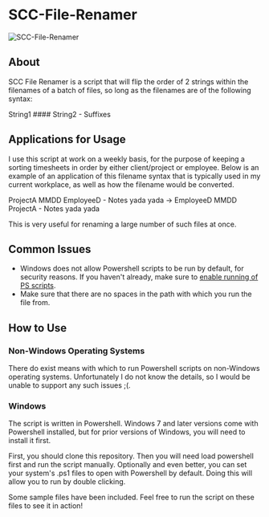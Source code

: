 # SCC-File-Renamer
![SCC-File-Renamer](http://joeflack.net/wp-content/uploads/2016/02/SCC-File-Renamer.png)

## About
SCC File Renamer is a script that will flip the order of 2 strings within the filenames of a batch of files, so long as the filenames are of the following syntax: 

String1 #### String2 - Suffixes

## Applications for Usage
I use this script at work on a weekly basis, for the purpose of keeping a sorting timesheets in order by either client/project or employee. Below is an example of an application of this filename syntax that is typically used in my current workplace, as well as how the filename would be converted.

ProjectA MMDD EmployeeD - Notes yada yada
->
EmployeeD MMDD ProjectA - Notes yada yada

This is very useful for renaming a large number of such files at once.

## Common Issues
* Windows does not allow Powershell scripts to be run by default, for security reasons. If you haven't already, make sure to [enable running of PS scripts](https://technet.microsoft.com/en-us/library/ee176961.aspx).
* Make sure that there are no spaces in the path with which you run the file from.

## How to Use
### Non-Windows Operating Systems
There do exist means with which to run Powershell scripts on non-Windows operating systems. Unfortunately I do not know the details, so I would be unable to support any such issues ;(.

### Windows
The script is written in Powershell. Windows 7 and later versions come with Powershell installed, but for prior versions of Windows, you will need to install it first.

First, you should clone this repository. Then you will need load powershell first and run the script manually. Optionally and even better, you can set your system's .ps1 files to open with Powershell by default. Doing this will allow you to run by double clicking.

Some sample files have been included. Feel free to run the script on these files to see it in action!
